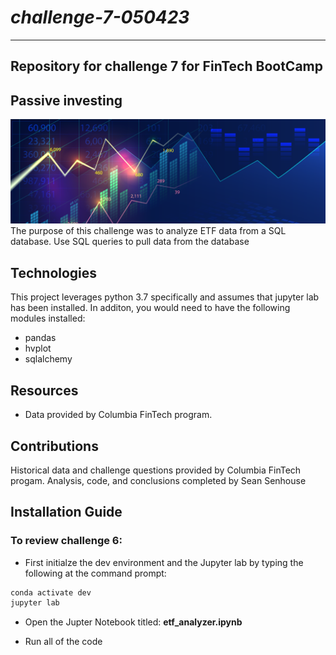 # *challenge-7-050423*
---
**Repository for challenge 7 for FinTech BootCamp**
---
## Passive investing

![Image used from original FinTech challenge files](/Starter_Code/Images/7-4-challenge-image.png)
The purpose of this challenge was to analyze ETF data from a SQL database. Use SQL queries to pull data from the database

## Technologies

This project leverages python 3.7 specifically and assumes that jupyter lab has been installed. In additon, you would need to have the following modules installed:
* pandas
* hvplot
* sqlalchemy

## Resources
* Data provided by Columbia FinTech program.

## Contributions 

Historical data and challenge questions provided by Columbia FinTech progam.
Analysis, code, and conclusions completed by Sean Senhouse

## Installation Guide
### To review challenge 6:

* First initialze the dev environment and the Jupyter lab by typing the following at the command prompt:  

```python
conda activate dev
jupyter lab
```
* Open the Jupter Notebook titled: **etf_analyzer.ipynb** 

* Run all of the code

